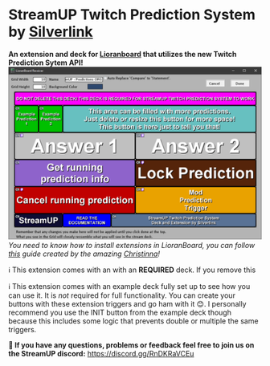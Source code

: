 # StreamUP Twitch Prediction System by [Silverlink](https://twitch.tv/silverlink)
**An extension and deck for [Lioranboard](https://obsproject.com/forum/resources/lioranboard-stream-deck-animator.862/) that utilizes the new Twitch Prediction Sytem API!**
![](https://raw.githubusercontent.com/XSilverlink/LB-ReadMe-Files/main/StreamUP%20Twitch%20Prediction%20System/images/LioranBoard_Receiver_GUmc3k2112.png)
*You need to know how to install extensions in LioranBoard, you can follow [this](https://christinna9031.github.io/LBDocumentation/setup.html#extensions) guide created by the amazing [Christinna](https://github.com/christinna9031)!*

ℹ This extension comes with an with an **REQUIRED** deck. If you remove this 

ℹ This extension comes with an example deck fully set up to see how you can use it. It is *not* required for full functionality. You can create your buttons with these extension triggers and go ham with it 😊. I personally recommend you use the INIT button from the example deck though because this includes some logic that prevents double or multiple the same triggers.

**💭 If you have any questions, problems or feedback feel free to join us on the StreamUP discord:**
https://discord.gg/RnDKRaVCEu
<!--stackedit_data:
eyJoaXN0b3J5IjpbLTExNTU5NDg3MjcsLTEwNjM3Njc1MDYsLT
k0NTAwMDk0NF19
-->